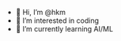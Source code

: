 - 👋 Hi, I’m @hkm
- 👀 I’m interested in coding
- 🌱 I’m currently learning AI/ML

<!--
git add .
git commit -am "hkmtech"
git remote add origin https://github.com/hkmtechnology/hkmtechnology.git
git push origin master
-->
<!---
hkmtechnology/hkmtechnology is a ✨ special ✨ repository because its `README.md` (this file) appears on your GitHub profile.
You can click the Preview link to take a look at your changes.
--->
